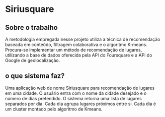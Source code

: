 # Siriusquare
## Sobre o trabalho
A metodologia empregada nesse projeto utiliza a técnica de recomendação baseada em conteúdo, filtragem colaborativa e o algoritmo K-means. Procura-se implementar um método de recomendação de lugares, utilizando a base de dados oferecida pela API do Foursquare e a API do Google de geolocalização.

## o que sistema faz?
Uma aplicação web de nome Siriusquare para recomendação de lugares em uma cidade.
O usuário entra com o nome da cidade desejado e o número de dias pretendido.
O sistema retorna uma lista de lugares separados por dia. Cada dia agrupa lugares próximos entre si. Cada dia é um cluster montado pelo algoritmo de Kmeans.
